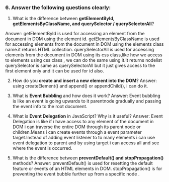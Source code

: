### 6. Answer the following questions clearly:

1. What is the difference between **getElementById, getElementsByClassName, and querySelector / querySelectorAll**?

Answer:
getElementById is used for accessing an element from the document in DOM using the element id.
getElementsByClassName is used for accessing elements from the document in DOM using the elements class name.it returns HTML collection.
querySelectorAll is used for accessing elements from the document in DOM using its css class,like how we access to elements using css class , we can do the same using it.It returns nodelist
querySelector is same as querySelectorAll but it just gives access to the first element only and it can be used for id also.

2. How do you **create and insert a new element into the DOM**?
   Answer:
   using createElement() and append() or appendChild(), i can do it.

3. What is **Event Bubbling** and how does it work?
   Answer:
   Event bubbling is like an event is going upwards to it parentnode gradually and passing the event info to the root document.

4. What is **Event Delegation** in JavaScript? Why is it useful?
   Answer:
   Event Delegation is like if i have access to any element of the document in DOM i can traverse the entire DOM through its parent node or children.Means i can create events through a event parameter target.Instead of adding event listener to to many elements i can use event delegation to parent and by using target i can access all and see where the event is occurred.

5. What is the difference between **preventDefault() and stopPropagation()** methods?
   Answer:
   preventDefault() is used for resetting the default feature or events of an HTML elements in DOM.
   stopPropagation() is for preventing the event bubble further up from a specific node .
